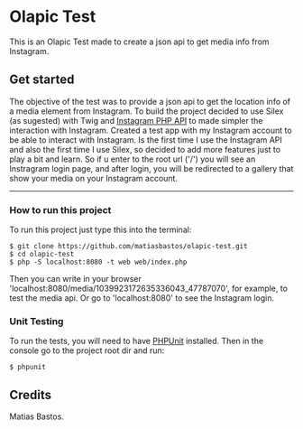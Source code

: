# Olapic Test
This is an Olapic Test made to create a json api to get media info from Instagram.

## Get started
The objective of the test was to provide a json api to get the location info of a media element from Instagram.
To build the project decided to use Silex (as sugested) with Twig and [Instagram PHP API](https://github.com/cosenary/Instagram-PHP-API) to made simpler the interaction with Instagram.
Created a test app with my Instagram account to be able to interact with Instagram. 
Is the first time I use the Instagram API and also the first time I use Silex, so decided to add more features just to play a bit and learn. 
So if u enter to the root url ('/') you will see an Instragram login page, and after login, you will be redirected to a gallery that show your media on your Instagram account.

---

### How to run this project
To run this project just type this into the terminal:
```
$ git clone https://github.com/matiasbastos/olapic-test.git
$ cd olapic-test
$ php -S localhost:8080 -t web web/index.php
```
Then you can write in your browser 'localhost:8080/media/1039923172635336043_47787070', for example,  to test the media api. Or go to 'localhost:8080' to see the Instagram login.

### Unit Testing
To run the tests, you will need to have [PHPUnit](https://phpunit.de/manual/3.7/en/installation.html) installed. Then in the console go to the project root dir and run:
```
$ phpunit
```

## Credits

Matias Bastos.